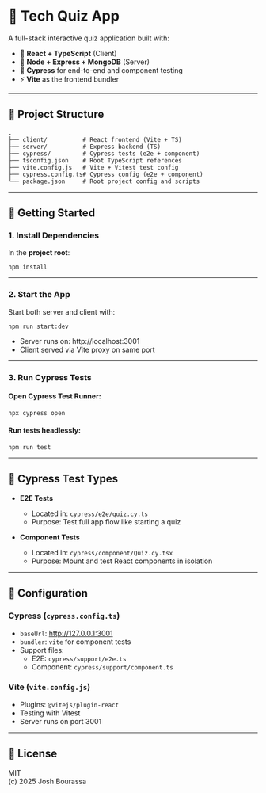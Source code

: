 # 🧠 Tech Quiz App

A full-stack interactive quiz application built with:

- 🧩 **React + TypeScript** (Client)
- 🚀 **Node + Express + MongoDB** (Server)
- 🔬 **Cypress** for end-to-end and component testing
- ⚡ **Vite** as the frontend bundler

---

## 📂 Project Structure

```
.
├── client/          # React frontend (Vite + TS)
├── server/          # Express backend (TS)
├── cypress/         # Cypress tests (e2e + component)
├── tsconfig.json    # Root TypeScript references
├── vite.config.js   # Vite + Vitest test config
├── cypress.config.ts# Cypress config (e2e + component)
└── package.json     # Root project config and scripts
```

---

## 🚀 Getting Started

### 1. Install Dependencies

In the **project root**:

    npm install

---

### 2. Start the App

Start both server and client with:

    npm run start:dev

- Server runs on: http://localhost:3001
- Client served via Vite proxy on same port

---

### 3. Run Cypress Tests

#### Open Cypress Test Runner:

    npx cypress open

#### Run tests headlessly:

    npm run test

---

## 🧪 Cypress Test Types

- **E2E Tests**
  - Located in: `cypress/e2e/quiz.cy.ts`
  - Purpose: Test full app flow like starting a quiz

- **Component Tests**
  - Located in: `cypress/component/Quiz.cy.tsx`
  - Purpose: Mount and test React components in isolation

---

## 🔧 Configuration

### Cypress (`cypress.config.ts`)
- `baseUrl`: http://127.0.0.1:3001
- `bundler`: `vite` for component tests
- Support files:
  - E2E: `cypress/support/e2e.ts`
  - Component: `cypress/support/component.ts`

### Vite (`vite.config.js`)
- Plugins: `@vitejs/plugin-react`
- Testing with Vitest
- Server runs on port 3001

---

## 📜 License

MIT  
(c) 2025 Josh Bourassa
